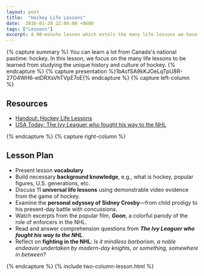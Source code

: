 ```yaml
---
layout: post
title:  "Hockey Life Lessons"
date:  2016-01-20 22:00:00 +0600
tags: ["Lessons"]
excerpt: A 90-minute lesson which extols the many life lessons we have to learn from the game of hockey
---
```

{% capture summary %}
You can learn a lot from Canada's national pastime: hockey.  In this lesson, we focus on the many life lessons to be learned from studying the unique history and culture of hockey.
{% endcapture %}
{% capture presentation %}1bAcfSA9kKJOeLqTpU8R-27O4WH6-etDRXsVhTVpE7oE{% endcapture %}
{% capture left-column %}
## Resources
<ul class="fa-ul">
   <li><i class="fa fa-file-pdf-o"></i><a href="https://static.colestock.com/Hockey_Life_Lessons_Handout.pdf" target="_blank" title="Handout: Hockey Life Lessons">Handout: Hockey Life Lessons</a></li>
   <li><i class="fa fa-external-link"></i><a href="http://usat.ly/1u2fNko" title="USA Today: The Ivy Leaguer who fought his way to the NHL | For The Win">USA Today: The Ivy Leaguer who fought his way to the NHL</a></li>
</ul>
{% endcapture %}
{% capture right-column %}
<div class="panel panel-info">
    <div class="panel-heading">
       <h2 class="panel-title">Lesson Plan</h2>
    </div>
    <ul class="list-group small">
       <li class="list-group-item small">Present lesson <strong>vocabulary</strong></li>
       <li class="list-group-item small">Build necessary <strong>background knowledge</strong>, e.g., what is hockey, popular figures, U.S. generations, etc.</li>
       <li class="list-group-item small">Discuss 11 <strong>universal life lessons</strong> using demonstrable video evidence from the game of hockey.</li>
       <li class="list-group-item small">Examine the <strong>personal odyssey of Sidney Crosby</strong>—from child prodigy to his present-day battle with concussions.</li>
       <li class="list-group-item small">Watch excerpts from the popular film, <strong><em>Goon</em></strong>, a colorful parody of the role of enforcers in the NHL.</li>
       <li class="list-group-item small">Read and answer comprehension questions from <strong><em>The Ivy Leaguer who fought his way to the NHL</em></strong>.</li>
       <li class="list-group-item small">Reflect on <strong>fighting in the NHL</strong>: <em>Is it mindless barbarism, a noble endeavor undertaken by modern-day knights, or something, somewhere in between?</em></li>
    </ul>
</div>
{% endcapture %}
{% include two-column-lesson.html %}
